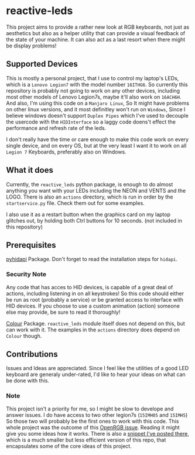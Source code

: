 # reactive-leds
This project aims to provide a rather new look at RGB keyboards, not just as aesthetics but also as a helper utility that can provide a visual feedback of the state of your machine. It can also act as a last resort when there might be display problems!

## Supported Devices
This is mostly a personal project, that I use to control my laptop's LEDs, which is a `Lenovo Legion7` with the model number `16ITHG6`.
So currently this repository is probably not going to work on any other devices, including most other models of Lenovo Legion7s, maybe it'll also work on `16ACH6H`.
And also, I'm using this code on a `Manjaro Linux`, So It might have problems on other linux versions, and it most definitley won't run on `Windows`, Since I believe windows doesn't support `Duplex Pipes` which I've used to decouple the usercode with the `HIDInterface` so a laggy code doens't effect the performance and refresh rate of the leds.

I don't really have the time or care enough to make this code work on every single device, and on every OS,
but at the very least I want it to work on all `Legion 7` Keyboards, preferably also on Windows.

## What it does
Currently, the `reactive_leds` python package, is enough to do almost anything you want with your LEDs including the NEON and VENTS and the LOGO.
There is also an `actions` directory, which is run in order by the `startservice.py` file.
Check them out for some examples.

I also use it as a restart button when the graphics card on my laptop glitches out, by holding both Ctrl buttons for 10 seconds. (not included in this repository)

## Prerequisites
[pyhidapi](https://github.com/apmorton/pyhidapi) Package. Don't forget to read the installation steps for `hidapi`.
### Security Note
Any code that has acces to HID devices, is capable of a great deal of actions, including listening in on all keystrokes!
So this code should either be run as root (probably a service) or be granted access to interface with HID devices.
If you choose to use a custom animation (action) someone else may provide, be sure to read it thoroughly!

[Colour](https://github.com/vaab/colour) Package.
`reactive_leds` module itself does not depend on this, but can work with it.
The examples in the `actions` directory does depend on `Colour` though.




## Contributions
Issues and Ideas are appreciated.
Since I feel like the utilities of a good LED keyboard are generaly under-rated,
I'd like to hear your ideas on what can be done with this.


### Note
This project isn't a priority for me, so I might be slow to develope and answer issues.
I do have access to two other legion7s (`15IMH05` and `15IMH5`) So those two will probably be the first ones to work with this code.
This whole project was the outcome of this [OpenRGB issue](https://gitlab.com/CalcProgrammer1/OpenRGB/-/issues/1635).
Reading it might give you some ideas how it works. There is also a [snippet I've posted there](https://gitlab.com/-/snippets/2230241),
which is a much smaller but less efficient version of this repo, that encapsulates some of the core ideas of this project.
